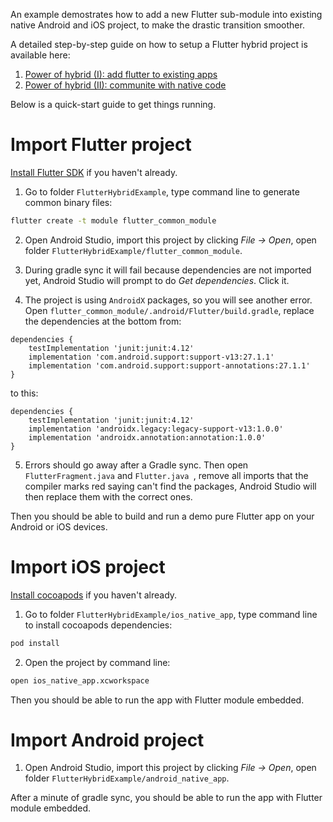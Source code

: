 An example demostrates how to add a new Flutter sub-module into existing native Android and iOS project, to make the drastic transition smoother.

A detailed step-by-step guide on how to setup a Flutter hybrid project is available here:

1. [Power of hybrid (I): add flutter to existing apps](http://tsuinte.ru/2019/make-a-flutter-hybrid-app-1/)
2. [Power of hybrid (II): communite with native code](http://tsuinte.ru/2019/make-a-flutter-hybrid-app-2/)

Below is a quick-start guide to get things running.

# Import Flutter project

[Install Flutter SDK](https://flutter.dev/docs/get-started/install) if you haven't already.

1. Go to folder `FlutterHybridExample`, type command line to generate common binary files:

```bash
flutter create -t module flutter_common_module
```

2. Open Android Studio, import this project by clicking *File -> Open*, open folder `FlutterHybridExample/flutter_common_module`.

3. During gradle sync it will fail because dependencies are not imported yet, Android Studio will prompt to do *Get dependencies*. Click it.

4. The project is using `AndroidX` packages, so you will see another error. Open `flutter_common_module/.android/Flutter/build.gradle`, replace the dependencies at the bottom from:

```plain
dependencies {
    testImplementation 'junit:junit:4.12'
    implementation 'com.android.support:support-v13:27.1.1'
    implementation 'com.android.support:support-annotations:27.1.1'
}
```

to this:

```plain
dependencies {
    testImplementation 'junit:junit:4.12'
    implementation 'androidx.legacy:legacy-support-v13:1.0.0'
    implementation 'androidx.annotation:annotation:1.0.0'
}
```

5. Errors should go away after a Gradle sync. Then open `FlutterFragment.java` and `Flutter.java `, remove all imports that the compiler marks red saying can't find the packages, Android Studio will then replace them with the correct ones.

Then you should be able to build and run a demo pure Flutter app on your Android or iOS devices.

# Import iOS project

[Install cocoapods](https://guides.cocoapods.org/using/getting-started.html) if you haven't already.

1. Go to folder `FlutterHybridExample/ios_native_app`, type command line to install cocoapods dependencies:

```bash
pod install
```

2. Open the project by command line:

```bash
open ios_native_app.xcworkspace
```

Then you should be able to run the app with Flutter module embedded.

# Import Android project

1. Open Android Studio, import this project by clicking *File -> Open*, open folder `FlutterHybridExample/android_native_app`.

After a minute of gradle sync, you should be able to run the app with Flutter module embedded.
